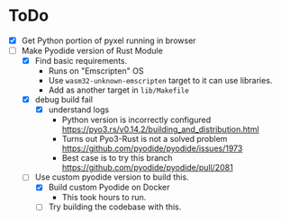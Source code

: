 # ToDo
- [x] Get Python portion of pyxel running in browser
- [ ] Make Pyodide version of Rust Module
    - [x] Find basic requirements.
        - Runs on "Emscripten" OS
        - Use `wasm32-unknown-emscripten` target to it can use libraries.
        - Add as another target in `lib/Makefile`
    - [x] debug build fail
        - [x] understand logs
            - Python version is incorrectly configured https://pyo3.rs/v0.14.2/building_and_distribution.html
            - Turns out Pyo3-Rust is not a solved problem https://github.com/pyodide/pyodide/issues/1973
            - Best case is to try this branch https://github.com/pyodide/pyodide/pull/2081
    - [ ] Use custom pyodide version to build this.
        - [x] Build custom Pyodide on Docker
            - This took hours to run.
        - [ ] Try building the codebase with this.
